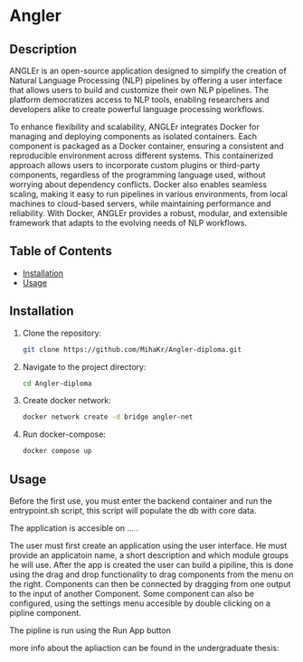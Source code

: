 # Angler

## Description
ANGLEr is an open-source application designed to simplify the creation of Natural Language Processing (NLP) pipelines by offering a user interface that allows users to build and customize their own NLP pipelines. The platform democratizes access to NLP tools, enabling researchers and developers alike to create powerful language processing workflows.

To enhance flexibility and scalability, ANGLEr integrates Docker for managing and deploying components as isolated containers. Each component is packaged as a Docker container, ensuring a consistent and reproducible environment across different systems. This containerized approach allows users to incorporate custom plugins or third-party components, regardless of the programming language used, without worrying about dependency conflicts. Docker also enables seamless scaling, making it easy to run pipelines in various environments, from local machines to cloud-based servers, while maintaining performance and reliability. With Docker, ANGLEr provides a robust, modular, and extensible framework that adapts to the evolving needs of NLP workflows.

## Table of Contents
- [Installation](#installation)
- [Usage](#usage)

## Installation
1. Clone the repository:
   ```bash
   git clone https://github.com/MihaKr/Angler-diploma.git
   ```
2. Navigate to the project directory:
   ```bash
   cd Angler-diploma
   ```
3. Create docker network:
   ```bash
   docker network create -d bridge angler-net
   ```

4. Run docker-compose:
   ```bash
   docker compose up
   ```

## Usage
Before the first use, you must enter the backend container and run the entrypoint.sh script, this script will populate the db with core data.

The application is accesible on ... . 

The user must first create an application using the user interface. He must provide an applicatoin name, a short description and which module groups he will use. After the app is created the user can build a pipiline, this is done using the drag and drop functionality to drag components from the menu on the right. Components can then be connected by dragging from one output to the input of another Component. Some component can also be configured, using the settings menu accesible by double clicking on a pipline component.
 
The pipline is run using the Run App button 

more info about the apliaction can be found in the undergraduate thesis:
